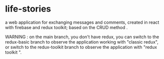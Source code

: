 # life-stories
 a web application for exchanging messages and comments, created in react with firebase and redux toolkit; based on the CRUD method .
 
  WARNING :
  on the main branch, you don't have redux, you can switch to the redux-basic branch to observe the application working with "classic redux",
  or switch to the redux-toolkit branch to observe the application with "redux toolkit ".
